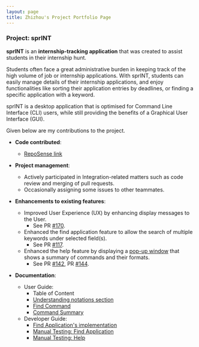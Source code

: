 ```yaml
---
layout: page
title: Zhizhou's Project Portfolio Page
---
```


### Project: sprINT

**sprINT** is an **internship-tracking application** that was created to assist students in their internship hunt.

Students often face a great administrative burden in keeping track of the high volume of job or internship
 applications. With sprINT, students can easily manage details of their internship applications,
 and enjoy functionalities like sorting their application entries by deadlines,
 or finding a specific application with a keyword.

sprINT is a desktop application that is optimised for Command Line Interface (CLI) users, 
 while still providing the benefits of a Graphical User Interface (GUI).

Given below are my contributions to the project.

* **Code contributed**: 
    * [RepoSense link](https://nus-cs2103-ay2223s2.github.io/tp-dashboard/?search=huangzz125&breakdown=true)

* **Project management**:
    * Actively participated in Integration-related matters such as code review and merging of pull requests.
    * Occasionally assigning some issues to other teammates.

* **Enhancements to existing features**:
    * Improved User Experience (UX) by enhancing display messages to the User.
      * See PR [#170](https://github.com/AY2223S2-CS2103T-T13-3/tp/pull/170).
    * Enhanced the find application feature to allow the search of multiple keywords under selected field(s).
      * See PR [#117](https://github.com/AY2223S2-CS2103T-T13-3/tp/pull/117).
    * Enhanced the help feature by displaying a [pop-up window](https://github.com/AY2223S2-CS2103T-T13-3/tp/blob/master/docs/images/HelpWindow.png) that shows a summary of commands and their formats.
      * See PR [#142](https://github.com/AY2223S2-CS2103T-T13-3/tp/pull/142), PR [#144](https://github.com/AY2223S2-CS2103T-T13-3/tp/pull/144).

* **Documentation**:
    * User Guide:
        * Table of Content
        * [Understanding notations section](https://ay2223s2-cs2103t-t13-3.github.io/tp/UserGuide.html#23-understanding-notations)
        * [Find Command](https://ay2223s2-cs2103t-t13-3.github.io/tp/UserGuide.html#432-finding-applications--find)
        * [Command Summary](https://ay2223s2-cs2103t-t13-3.github.io/tp/UserGuide.html#7-command-summary)
    * Developer Guide:
        * [Find Application's implementation](https://ay2223s2-cs2103t-t13-3.github.io/tp/DeveloperGuide.html#53-find-application-feature)
        * [Manual Testing: Find Application](https://ay2223s2-cs2103t-t13-3.github.io/tp/DeveloperGuide.html#finding-an-application)
        * [Manual Testing: Help](https://ay2223s2-cs2103t-t13-3.github.io/tp/DeveloperGuide.html#help)



